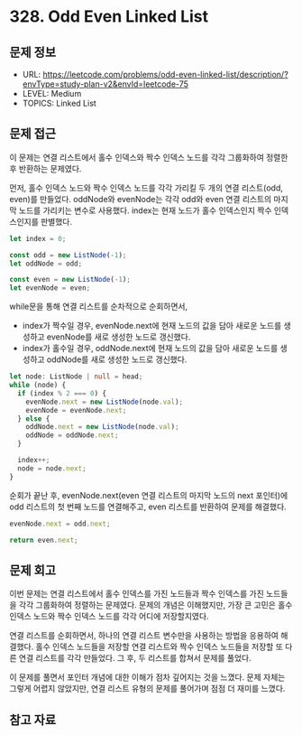 # 328. Odd Even Linked List

## 문제 정보

- URL: https://leetcode.com/problems/odd-even-linked-list/description/?envType=study-plan-v2&envId=leetcode-75
- LEVEL: Medium
- TOPICS: Linked List

## 문제 접근

이 문제는 연결 리스트에서 홀수 인덱스와 짝수 인덱스 노드를 각각 그룹화하여 정렬한 후 반환하는 문제였다.

먼저, 홀수 인덱스 노드와 짝수 인덱스 노드를 각각 가리킬 두 개의 연결 리스트(odd, even)를 만들었다. oddNode와 evenNode는 각각 odd와 even 연결 리스트의 마지막 노드를 가리키는 변수로 사용했다. index는 현재 노드가 홀수 인덱스인지 짝수 인덱스인지를 판별했다.

```typescript
let index = 0;

const odd = new ListNode(-1);
let oddNode = odd;

const even = new ListNode(-1);
let evenNode = even;
```

while문을 통해 연결 리스트를 순차적으로 순회하면서,

- index가 짝수일 경우, evenNode.next에 현재 노드의 값을 담아 새로운 노드를 생성하고 evenNode를 새로 생성한 노드로 갱신했다.
- index가 홀수일 경우, oddNode.next에 현재 노드의 값을 담아 새로운 노드를 생성하고 oddNode를 새로 생성한 노드로 갱신했다.

```typescript
let node: ListNode | null = head;
while (node) {
  if (index % 2 === 0) {
    evenNode.next = new ListNode(node.val);
    evenNode = evenNode.next;
  } else {
    oddNode.next = new ListNode(node.val);
    oddNode = oddNode.next;
  }

  index++;
  node = node.next;
}
```

순회가 끝난 후, evenNode.next(even 연결 리스트의 마지막 노드의 next 포인터)에 odd 리스트의 첫 번째 노드를 연결해주고, even 리스트를 반환하여 문제를 해결했다.

```typescript
evenNode.next = odd.next;

return even.next;
```

## 문제 회고

이번 문제는 연결 리스트에서 홀수 인덱스를 가진 노드들과 짝수 인덱스를 가진 노드들을 각각 그룹화하여 정렬하는 문제였다. 문제의 개념은 이해했지만, 가장 큰 고민은 홀수 인덱스 노드와 짝수 인덱스 노드를 각각 어디에 저장할지였다.

연결 리스트를 순회하면서, 하나의 연결 리스트 변수만을 사용하는 방법을 응용하여 해결했다. 홀수 인덱스 노드들을 저장할 연결 리스트와 짝수 인덱스 노드들을 저장할 또 다른 연결 리스트를 각각 만들었다. 그 후, 두 리스트를 합쳐서 문제를 풀었다.

이 문제를 풀면서 포인터 개념에 대한 이해가 점차 깊어지는 것을 느꼈다. 문제 자체는 그렇게 어렵지 않았지만, 연결 리스트 유형의 문제를 풀어가며 점점 더 재미를 느꼈다.

## 참고 자료

```

```
